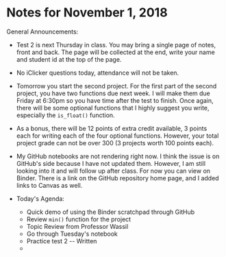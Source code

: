 # Notes for November 1, 2018

General Announcements:
* Test 2 is next Thursday in class. You may bring a single page of notes, front and back. The page will be collected at the end, write your name and student id at the top of the page. 
* No iClicker questions today, attendance will not be taken. 
* Tomorrow you start the second project. For the first part of the second project, you have two functions due next week. I will make them due Friday at 6:30pm so you have time after the test to finish. Once again, there will be some optional functions that I highly suggest you write, especially the `is_float()` function. 
* As a bonus, there will be 12 points of extra credit available, 3 points each for writing each of the four optional functions. However, your total project grade can not be over 300 (3 projects worth 100 points each). 
* My GitHub notebooks are not rendering right now. I think the issue is on GitHub's side because I have not updated them. However, I am still looking into it and will follow up after class. For now you can view on Binder. There is a link on the GitHub repository home page, and I added links to Canvas as well.

* Today's Agenda:
    * Quick demo of using the Binder scratchpad through GitHub
    * Review `min()` function for the project
    * Topic Review from Professor Wassil
    * Go through Tuesday's notebook
    * Practice test 2 -- Written
    * 